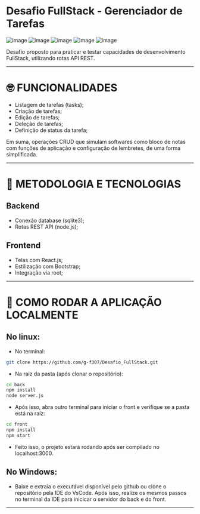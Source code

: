 # Desafio FullStack - Gerenciador de Tarefas

![image](https://img.shields.io/badge/Node.js-43853D?style=for-the-badge&logo=node.js&logoColor=white)
![image](https://img.shields.io/badge/Express.js-404D59?style=for-the-badge)
![image](https://img.shields.io/badge/React-20232A?style=for-the-badge&logo=react&logoColor=61DAFB)
![image](https://img.shields.io/badge/Bootstrap-563D7C?style=for-the-badge&logo=bootstrap&logoColor=white)
![image](https://img.shields.io/badge/SQLite-07405E?style=for-the-badge&logo=sqlite&logoColor=white)

Desafio proposto para praticar e testar capacidades de desenvolvimento FullStack, utilizando rotas API REST.

--- 

# 🤓 FUNCIONALIDADES

* Listagem de tarefas (tasks);
* Criação de tarefas;
* Edição de tarefas;
* Deleção de tarefas;
* Definição de status da tarefa;
<p> Em suma, operações CRUD que simulam softwares como bloco de notas com funções de aplicação e configuração de lembretes, de uma forma simplificada. </p> 

---

# 📢 METODOLOGIA E TECNOLOGIAS

<h2> Backend </h2>

* Conexão database (sqlite3);
* Rotas REST API (node.js);

<h2> Frontend </h2>

* Telas com React.js;
* Estilização com Bootstrap;
* Integração via root;

---

# 💬 COMO RODAR A APLICAÇÃO LOCALMENTE

<h2> No linux: </h2>

* No terminal: 

```bash
git clone https://github.com/g-f307/Desafio_FullStack.git
```

* Na raiz da pasta (após clonar o repositório):

```bash
cd back
npm install
node server.js
```

* Após isso, abra outro terminal para iniciar o front e verifique se a pasta está na raíz:

```bash
cd front
npm install
npm start
```

* Feito isso, o projeto estará rodando após ser compilado no localhost:3000.

<h2> No Windows: </h2>

* Baixe e extraia o executável disponível pelo github ou clone o repositório pela IDE do VsCode. Após isso, realize os mesmos passos no terminal da IDE para inicicar o servidor do back e do front.

---

